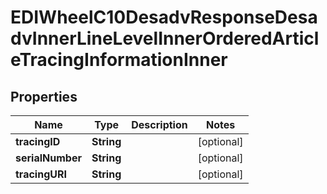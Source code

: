 

# EDIWheelC10DesadvResponseDesadvInnerLineLevelInnerOrderedArticleTracingInformationInner


## Properties

| Name | Type | Description | Notes |
|------------ | ------------- | ------------- | -------------|
|**tracingID** | **String** |  |  [optional] |
|**serialNumber** | **String** |  |  [optional] |
|**tracingURI** | **String** |  |  [optional] |



